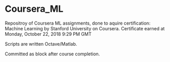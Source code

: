 # Coursera_ML


Repositroy of Coursera ML assignments, done to aquire certification:
Machine Learning by Stanford University on Coursera. Certificate earned at Monday, October 22, 2018 9:29 PM GMT

Scripts are written Octave/Matlab.

Committed as block after course completion.
